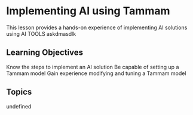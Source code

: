 # Implementing AI using Tammam

This lesson provides a hands-on experience of implementing AI solutions using AI TOOLS askdmasdlk

## Learning Objectives
Know the steps to implement an AI solution
Be capable of setting up a Tammam model
Gain experience modifying and tuning a Tammam model

## Topics
undefined